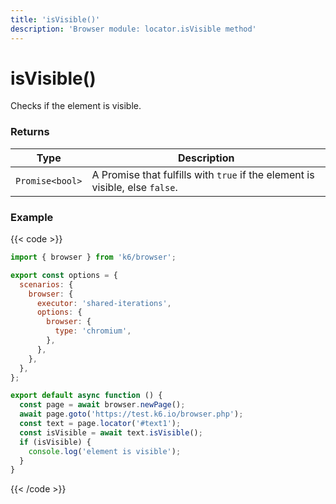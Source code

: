 ```yaml
---
title: 'isVisible()'
description: 'Browser module: locator.isVisible method'
---
```


# isVisible()

Checks if the element is visible.

### Returns

| Type            | Description                                                                  |
| --------------- | ---------------------------------------------------------------------------- |
| `Promise<bool>` | A Promise that fulfills with `true` if the element is visible, else `false`. |

### Example

{{< code >}}

```javascript
import { browser } from 'k6/browser';

export const options = {
  scenarios: {
    browser: {
      executor: 'shared-iterations',
      options: {
        browser: {
          type: 'chromium',
        },
      },
    },
  },
};

export default async function () {
  const page = await browser.newPage();
  await page.goto('https://test.k6.io/browser.php');
  const text = page.locator('#text1');
  const isVisible = await text.isVisible();
  if (isVisible) {
    console.log('element is visible');
  }
}
```

{{< /code >}}
